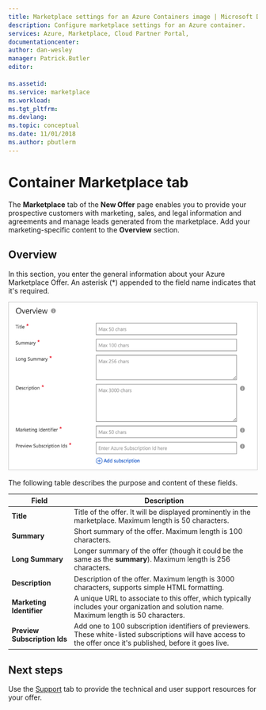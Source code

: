 ```yaml
---
title: Marketplace settings for an Azure Containers image | Microsoft Docs
description: Configure marketplace settings for an Azure container.
services: Azure, Marketplace, Cloud Partner Portal, 
documentationcenter:
author: dan-wesley
manager: Patrick.Butler  
editor:

ms.assetid: 
ms.service: marketplace
ms.workload: 
ms.tgt_pltfrm: 
ms.devlang: 
ms.topic: conceptual
ms.date: 11/01/2018
ms.author: pbutlerm
---
```



# Container Marketplace tab

The **Marketplace** tab of the **New Offer** page enables you to provide your prospective customers with marketing, sales, and legal information and agreements and manage leads generated from the marketplace. Add your marketing-specific content to the **Overview** section.

## Overview

In this section, you enter the general information about your Azure Marketplace Offer.  An asterisk (*) appended to the field name indicates that it's required.

![Marketplace information](./media/containers-marketplace-tab.png)

The following table describes the purpose and content of these fields.

|  **Field**                |     **Description**                                                          |
|  ---------                |     ---------------                                                          |
| **Title**                 | Title of the offer. It will be displayed prominently in the marketplace.  Maximum length is 50 characters. |
| **Summary**               | Short summary of the offer. Maximum length is 100 characters. |
| **Long Summary**          | Longer summary of the offer (though it could be the same as the **summary**).  Maximum length is 256 characters. |
| **Description**           | Description of the offer.  Maximum length is 3000 characters, supports simple HTML formatting.
| **Marketing Identifier**  | A unique URL to associate to this offer, which typically includes your organization and solution name. Maximum length is 50 characters.   |
| **Preview Subscription Ids** | Add one to 100 subscription identifiers of previewers. These white-listed subscriptions will have access to the offer once it's published, before it goes live. |

## Next steps

Use the [Support](./cpp-support-tab.md) tab to provide the technical and user support resources for your offer.